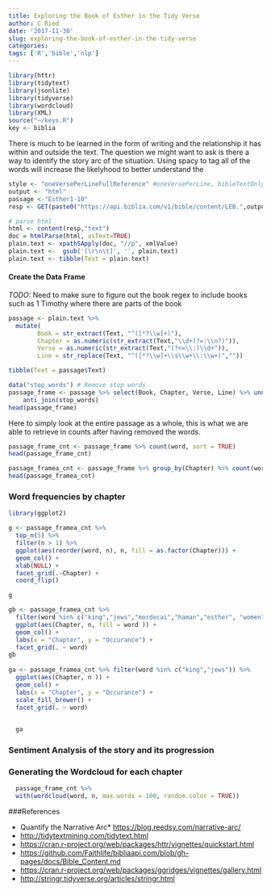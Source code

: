 ```yaml
---
title: Exploring the Book of Esther in the Tidy Verse
author: C Ried
date: '2017-11-30'
slug: exploring-the-book-of-esther-in-the-tidy-verse
categories:
tags: ['R','bible','nlp']
---
```


```r
library(httr)
library(tidytext)
library(jsonlite)
library(tidyverse)
library(wordcloud)
library(XML)
source("~/keys.R")
key <- biblia
```

There is much to be learned in the form of writing and the relationship it has within and outside the text. The question we might want to ask is there a way to identify the story arc of the situation.  Using spacy to tag all of the words will increase the likelyhood to better understand the 

```r
style <- "oneVersePerLineFullReference" #oneVersePerLine, bibleTextOnly, oneVersePerLineFullReference
output <- "html"
passage <-"Esther1-10"
resp <- GET(paste0("https://api.biblia.com/v1/bible/content/LEB.",output,"?passage=",passage,"&style=",style,"&key=",key))
```


```r
# parse html
html <- content(resp,"text")
doc = htmlParse(html, asText=TRUE)
plain.text <- xpathSApply(doc, "//p", xmlValue)
plain.text <-  gsub('[\r\n\t]', '', plain.text)
plain.text <- tibble(Text = plain.text)
```



#### Create the Data Frame 
*TODO:* Need to make sure to figure out the book regex to include books such as 1 Timothy where there are parts of the book  

```r
passage <- plain.text %>% 
  mutate(
        Book = str_extract(Text, "^([*?\\w]+)"), 
        Chapter = as.numeric(str_extract(Text,"\\d+(?=:\\n?)")), 
        Verse = as.numeric(str_extract(Text,"(?<=\\:)\\d+")),  
        Line = str_replace(Text, "^([*?\\w]+\\s\\w+\\:\\w+)","")) 

tibble(Text = passage$Text)
```

```r
data("stop_words") # Remove stop words 
passage_frame <- passage %>% select(Book, Chapter, Verse, Line) %>% unnest_tokens(word, Line) %>%
    anti_join(stop_words)
head(passage_frame)
```


Here to simply look at the entire passage as a whole, this is what we are able to retrieve in counts after having removed the words. 

```r
passage_frame_cnt <- passage_frame %>% count(word, sort = TRUE)
head(passage_frame_cnt)
```

```r
passage_framea_cnt <- passage_frame %>% group_by(Chapter) %>% count(word, sort = TRUE)
head(passage_framea_cnt)
```


### Word frequencies by chapter 
```r
library(ggplot2)

g <- passage_framea_cnt %>%
  top_n(5) %>%
  filter(n > 1) %>%
  ggplot(aes(reorder(word, n), n, fill = as.factor(Chapter))) +
  geom_col() +
  xlab(NULL) +
  facet_grid(.~Chapter) + 
  coord_flip()

g
```



```r
gb <- passage_framea_cnt %>% 
  filter(word %in% c("king","jews","mordecai","haman","esther", "women")) %>%  
  ggplot(aes(Chapter, n, fill = word )) + 
  geom_col() + 
  labs(x = "Chapter", y = "Occurance") +
  facet_grid(. ~ word)
gb
  
ga <- passage_framea_cnt %>% filter(word %in% c("king","jews")) %>%  
  ggplot(aes(Chapter, n )) + 
  geom_col() + 
  labs(x = "Chapter", y = "Occurance") +
  scale_fill_brewer() + 
  facet_grid(. ~ word) 
  

  ga
```

### Sentiment Analysis of the story and its progression 



### Generating the Wordcloud for each chapter 
```r
  passage_frame_cnt %>%
  with(wordcloud(word, n, max.words = 100, random.color = TRUE))

```


###References

* Quantify the Narrative Arc* https://blog.reedsy.com/narrative-arc/
* http://tidytextmining.com/tidytext.html
* https://cran.r-project.org/web/packages/httr/vignettes/quickstart.html
* https://github.com/Faithlife/bibliaapi.com/blob/gh-pages/docs/Bible_Content.md
* https://cran.r-project.org/web/packages/ggridges/vignettes/gallery.html
* http://stringr.tidyverse.org/articles/stringr.html